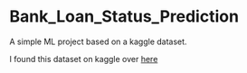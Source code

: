 # Bank_Loan_Status_Prediction
A simple ML project based on a kaggle dataset.

I found this dataset on kaggle over [here](https://www.kaggle.com/zaurbegiev/my-dataset)
